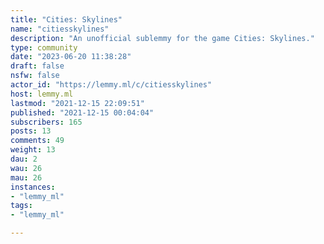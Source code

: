 ```yaml
---
title: "Cities: Skylines" 
name: "citiesskylines"
description: "An unofficial sublemmy for the game Cities: Skylines."
type: community
date: "2023-06-20 11:38:28"
draft: false
nsfw: false
actor_id: "https://lemmy.ml/c/citiesskylines"
host: lemmy.ml
lastmod: "2021-12-15 22:09:51"
published: "2021-12-15 00:04:04"
subscribers: 165
posts: 13
comments: 49
weight: 13
dau: 2
wau: 26
mau: 26
instances:
- "lemmy_ml"
tags: 
- "lemmy_ml"

---
```

